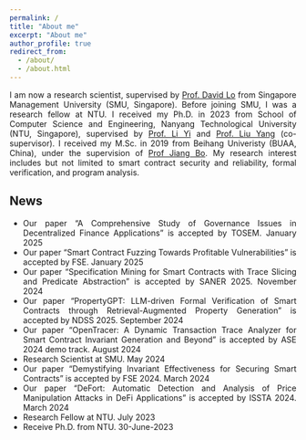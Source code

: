 ```yaml
---
permalink: /
title: "About me"
excerpt: "About me"
author_profile: true
redirect_from: 
  - /about/
  - /about.html
---
```


<div style="text-align:justify;text-justify:inter-word">
I am now a research scientist, supervised by <a href="http://www.mysmu.edu/faculty/davidlo/">Prof. David Lo</a> from Singapore Management University (SMU, Singapore). Before joining SMU, I was a research fellow at NTU. I received my Ph.D. in 2023 from School of Computer Science and Engineering, Nanyang Technological University (NTU, Singapore), supervised by <a href="https://personal.ntu.edu.sg/yi_li/">Prof. Li Yi</a> and <a href="https://personal.ntu.edu.sg/yangliu/">Prof. Liu Yang</a> (co-supervisor). 
I received my M.Sc. in 2019 from Beihang Univeristy (BUAA, China), under the supervision of <a href="http://jiangbo.buaa.edu.cn/">Prof Jiang Bo</a>.
My research interest includes but not limited to smart contract security and reliability, formal verification, and program analysis.
</div>

<h2 id="news">News</h2>
<ul >
  <li style="text-align:justify;text-justify:inter-word"> Our paper “A Comprehensive Study of Governance Issues in Decentralized Finance Applications” is accepted by TOSEM. January 2025 </li>
  <li style="text-align:justify;text-justify:inter-word"> Our paper “Smart Contract Fuzzing Towards Profitable Vulnerabilities” is accepted by FSE. January 2025 </li>
  <li style="text-align:justify;text-justify:inter-word"> Our paper “Specification Mining for Smart Contracts with Trace Slicing and Predicate Abstraction” is accepted by SANER 2025. November 2024 </li>
  <li style="text-align:justify;text-justify:inter-word"> Our paper “PropertyGPT: LLM-driven Formal Verification of Smart Contracts
through Retrieval-Augmented Property Generation” is accepted by NDSS 2025. September 2024 </li>
  <li style="text-align:justify;text-justify:inter-word"> Our paper “OpenTracer: A Dynamic Transaction Trace Analyzer for Smart
  Contract Invariant Generation and Beyond” is accepted by ASE 2024 demo track. August 2024 </li>
  <li style="text-align:justify;text-justify:inter-word"> Research Scientist at SMU. May 2024 </li>
  <li style="text-align:justify;text-justify:inter-word"> Our paper “Demystifying Invariant Effectiveness for Securing Smart Contracts” is accepted by FSE 2024. March 2024 </li>
  <li style="text-align:justify;text-justify:inter-word"> Our paper “DeFort: Automatic Detection and Analysis of Price Manipulation Attacks in DeFi Applications” is accepted by ISSTA 2024. March 2024 </li>
  <li style="text-align:justify;text-justify:inter-word"> Research Fellow at NTU. July 2023 </li>
  <li style="text-align:justify;text-justify:inter-word"> Receive Ph.D. from NTU. 30-June-2023</li>
</ul>
